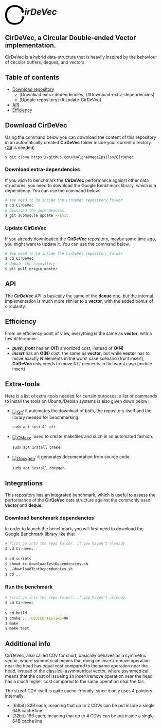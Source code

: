 # ***<img src="https://github.com//MuAlphaOmegaEpsilon/CirDeVec/blob/master/extra/C.png?raw=true" height="64" alt="C" title="" align="middle">irDeVec***

## **CirDeVec**, a **Cir**cular **D**ouble-**e**nded **Vec**tor implementation.
CirDeVec is a hybrid data-structure that is heavily inspired by the behaviour of circular buffers, deques, and vectors.

## Table of contents
- [Download repository](#Download-Cirdevec)
  * [Download extra-dependencies] (#Download-extra-dependencies)
  * [Update repository] (#Update-CirDeVec) 
- [API](#API)
- [Efficiency](#Efficiency)

## Download CirDeVec

Using the command below you can download the content of this repository in an automatically created  **CirDeVec** folder inside your current directory. ([Git](#Extra-tools) is needed)

```bash
$ git clone https://github.com/MuAlphaOmegaEpsilon/CirDeVec
```
### Download extra-dependencies

If you wish to benchmark the **CirDeVec** performance against other data structures, you need to download the Google Benchmark library, which is a dependency. You can use the command below.

```bash
# You need to be inside the CirDeVec repository folder
$ cd CirDeVec
# Download the dependencies
$ git submodule update --init
```

### Update CirDeVec

If you already downloaded the **CirDeVec** repository, maybe some time ago, you might want to update it. You can use the command below.

```bash
# You need to be inside the CirDeVec repository folder
$ cd CirDeVec
# Update the repository
$ git pull origin master
```

## API

The **CirDeVec** API is basically the same of the **deque** one, but the internal implementation is much more similar to a **vector**, with the added bonus of circularity. 



## Efficiency
From an efficiency point of view, everything is the same as **vector**, with a few differences:
* ***push_front*** has an **O(1)** amortized cost, instead of **O(N)**
* ***insert*** has an **O(N)** cost, the same as **vector**, but while **vector** has to move exactly N elements in the worst case scenario (front insert), **CirDeVec** only needs to move N/2 elements in the worst case (middle insert)



## Extra-tools

Here is a list of extra-tools needed for certain purposes; a list of commands to install the tools on Ubuntu/Debian systems is also given down below:

* [<img src="https://git-scm.com/images/logo@2x.png" height="52" alt="Git" title="https://git-scm.com/" align="middle">](https://git-scm.com/): it automates the download of both, the repository itself and the library needed for benchmarking.
  ```bash
  sudo apt install git
  ```
* [<img src="https://cmake.org/wp-content/uploads/2014/06/cmake_logo-main.png" height="70" alt="CMake" title="https://cmake.org/" align="middle">](https://cmake.org/): used to create makefiles and such in an automated fashion.
  ```bash
  sudo apt install cmake
  ```
* [<img src="http://www.stack.nl/~dimitri/doxygen/images/doxygen.png" height="52" alt="Doxygen" title="http://www.doxygen.org/" align="middle">](http://www.doxygen.org/): it generates documentation from source code.
  ```bash
  sudo apt install doxygen
  ```






## Integrations

This repository has an integrated benchmark, which is useful to assess the performance of the **CirDeVec** data structure against the commonly used **vector** and **deque**.

### Download benchmark dependencies

In order to launch the benchmark, you will first need to download the Google Benchmark library like this:

```bash
# First go into the repo folder, if you haven't already
$ cd Cirdevec

$ cd scripts
$ chmod +x downloadTestDependencies.sh
$ ./downloadTestDependencies.sh
$ cd ..
```

### Run the benchmark



```bash
# First go into the repo folder, if you haven't already
$ cd Cirdevec

$ cd build
$ cmake .. -DBUILD_TESTING=ON
$ make
$ make test
```




## Additional info

CirDeVec, also called CDV for short, basically behaves as a symmetric vector, where symmetrical means that doing an insert/remove operation near the head has equal cost compared to the same operation near the head, instead of the classical asymmetrical vector, where asymmetrical means that the cost of issueing an insert/remove operation near the head has a much higher cost compared to the same operation near the tail. 

The sizeof CDV itself is quite cache-friendly, since it only uses 4 pointers internally:
* [64bit] 32B each, meaning that up to 2 CDVs can be put inside a single 64B cache line
* [32bit] 16B each, meaning that up to 4 CDVs can be put inside a single 64B cache line